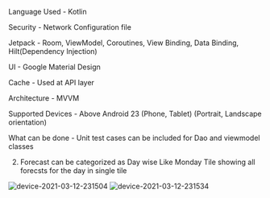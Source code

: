 Language Used - Kotlin

Security - Network Configuration file

Jetpack - Room, ViewModel, Coroutines, View Binding, Data Binding, Hilt(Dependency Injection)

UI - Google Material Design

Cache - Used at API layer

Architecture - MVVM

Supported Devices - Above Android 23 (Phone, Tablet) (Portrait, Landscape orientation)



What can be done - Unit test cases can be included for Dao and viewmodel classes

2. Forecast can be categorized as Day wise Like Monday Tile showing all forecsts for the day in single tile


![device-2021-03-12-231504](https://user-images.githubusercontent.com/6601775/111018444-c4624c00-83f3-11eb-9dc8-069a8bf51049.png)
![device-2021-03-12-231534](https://user-images.githubusercontent.com/6601775/111018445-c88e6980-83f3-11eb-830a-b9d0432d0e30.png)


